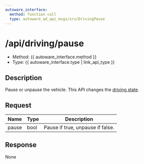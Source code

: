 ```yaml
---
autoware_interface:
  method: function call
  type: autoware_ad_api_msgs/srv/DrivingPause
---
```


# /api/driving/pause

- Method: {{ autoware_interface.method }}
- Type: {{ autoware_interface.type | link_api_type }}

## Description

Pause or unpause the vehicle. This API changes the [driving state](../../../features/driving-state.md).

## Request

| Name  | Type | Description                      |
| ----- | ---- | -------------------------------- |
| pause | bool | Pause if true, unpause if false. |

## Response

None
